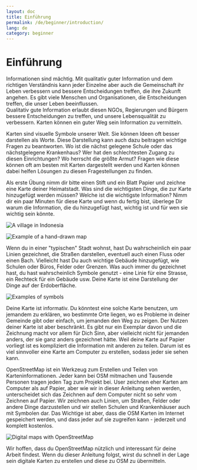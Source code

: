 ```yaml
---
layout: doc
title: Einführung
permalink: /de/beginner/introduction/
lang: de
category: beginner
---
```


Einführung
==========

Informationen sind mächtig. Mit qualitativ guter Information und dem richtigen Verständnis kann jeder Einzelne aber auch die Gemeinschaft ihr Leben verbessern und bessere Entscheidungen treffen, die ihre Zukunft angehen. Es gibt viele Menschen und Organisationen, die Entscheidungen treffen, die unser Leben beeinflussen.  
Qualitativ gute Information erlaubt diesen NGOs, Regierungen und Bürgern bessere Entscheidungen zu treffen, und unsere Lebensqualität zu verbessern. 
Karten können ein guter Weg sein Information zu vermitteln. 

Karten sind visuelle Symbole unserer Welt. Sie können Ideen oft besser darstellen als Worte.
Diese Darstellung kann auch dazu beitragen wichtige Fragen zu beantworten. 
Wo ist die nächst gelegene Schule oder das nächstgelegene Krankenhaus? Wer hat den schlechtesten 
Zugang zu diesen Einrichtungen? Wo herrscht die größte Armut? Fragen wie diese können oft am besten mit Karten dargestellt werden 
und Karten können dabei helfen Lösungen zu diesen Fragestellungen zu finden. 


Als erste Übung nimm dir bitte einen Stift und ein Blatt Papier und zeichne eine Karte deiner Heimatstadt.
Was sind die wichtigsten Dinge, die zur Karte hinzugefügt werden müssen? Welche ist die wichtigste Information? 
Nimm dir ein paar Minuten für diese Karte und wenn du fertig bist, überlege Dir warum die Information, die du hinzugefügt hast, wichtig ist
und für wen sie wichtig sein könnte. 


![A village in Indonesia][]

![Example of a hand-drawn map][]

Wenn du in einer "typischen" Stadt wohnst, hast Du wahrscheinlich ein paar Linien gezeichnet, 
die Straßen darstellen, eventuell auch einen Fluss oder einen Bach. Vielleicht hast Du auch wichtige Gebäude
hinzugefügt, wie Schulen oder Büros, Felder oder Grenzen. 
Was auch immer du gezeichnet hast, du hast wahrscheinlich Symbole genutzt - eine Linie für eine Strasse, ein Rechteck für ein Gebäude
usw. Deine Karte ist eine Darstellung der Dinge auf der Erdoberfläche.

![Examples of symbols][]

Deine Karte ist informativ. Du könntest eine solche Karte benutzen, um jemandem zu erklären,
wo bestimmte Orte liegen, wo es Probleme in deiner Gemeinde gibt oder einfach, um jemanden den Weg zu zeigen.
Der Nutzen deiner Karte ist aber beschränkt. Es gibt nur ein Exemplar davon und die Zeichnung macht vor allem für Dich Sinn, 
aber vielleicht nicht für jemanden anders, der sie ganz anders gezeichnet hätte. 
Weil deine Karte auf Papier vorliegt ist es kompliziert die Information mit anderen zu teilen. 
Darum ist es viel sinnvoller eine Karte am Computer zu erstellen, sodass jeder sie sehen kann.
 
OpenStreetMap ist ein Werkzeug zum Erstellen und Teilen von Karteninformationen. Jeder kann bei OSM 
mitmachen und Tausende Personen tragen jeden Tag zum Projekt bei. User zeichnen eher Karten am Computer als auf Papier,
aber wie wir in dieser Anleitung sehen werden, unterscheidet sich das Zeichnen auf dem Computer nicht so sehr vom Zeichnen auf Papier.
Wir zeichnen auch Linien, um Straßen, Felder oder andere Dinge darzustellen und wir stellen Schulen und Krankenhäuser auch mit Symbolen dar.
Das Wichtige ist aber, dass die OSM Karten im Internet gespeichert werden, und dass jeder auf sie zugreifen kann - jederzeit und komplett kostenlos.

![Digital maps with OpenStreetMap][]

Wir hoffen, dass du OpenStreetMap nützlich und interessant für deine Arbeit findest. 
Wenn du dieser Anleitung folgst, wirst du schnell in der Lage sein digitale Karten zu erstellen und diese zu OSM zu übermitteln.

[A village in Indonesia]: {{site.baseurl}}/images/intro_village_en.png
[Example of a hand-drawn map]: {{site.baseurl}}/images/intro_drawing_en.png
[Examples of symbols]: {{site.baseurl}}/images/intro_symbol_en.png
[Digital maps with OpenStreetMap]: {{site.baseurl}}/images/intro_osm1_en.png
